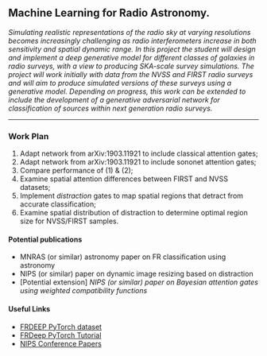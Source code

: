 
## Machine Learning for Radio Astronomy.

*Simulating realistic representations of the radio sky at varying resolutions becomes increasingly challenging as radio interferometers increase in both sensitivity and spatial dynamic range. In this project the student will design and implement a deep generative model for different classes of galaxies in radio surveys, with a view to producing SKA-scale survey simulations. The project will work initially with data from the NVSS and FIRST radio surveys and will aim to produce simulated versions of these surveys using a generative model. Depending on progress, this work can be extended to include the development of a generative adversarial network for classification of sources within next generation radio surveys.*

---

### Work Plan

1. Adapt network from arXiv:1903.11921 to include classical attention gates;
2. Adapt network from arXiv:1903.11921 to include sononet attention gates;
3. Compare performance of (1) & (2);
4. Examine spatial attention differences between FIRST and NVSS datasets;
5. Implement *distraction* gates to map spatial regions that detract from accurate classification;
6. Examine spatial distribution of distraction to determine optimal region size for NVSS/FIRST samples.

#### Potential publications

* MNRAS (or similar) astronomy paper on FR classification using astronomy
* NIPS (or similar) paper on dynamic image resizing based on distraction
* \[Potential extension\] *NIPS (or similar) paper on Bayesian attention gates using weighted compatibility functions*

#### Useful Links

* [FRDEEP PyTorch dataset](https://hongmingtang060313.github.io/FR-DEEP/)
* [FRDeep PyTorch Tutorial](https://as595.github.io/frdeepcnn/)
* [NIPS Conference Papers](https://papers.nips.cc)
